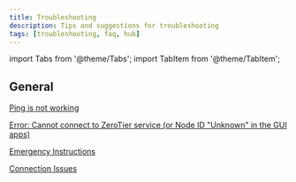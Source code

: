 ```yaml
---
title: Troubleshooting
description: Tips and suggestions for troubleshooting
tags: [troubleshooting, faq, hub]
---
```


import Tabs from '@theme/Tabs';
import TabItem from '@theme/TabItem';

## General

[Ping is not working](/troubleshooting/ping)

[Error: Cannot connect to ZeroTier service (or Node ID "Unknown" in the GUI apps)](/troubleshooting/noservice)

[Emergency Instructions](/troubleshooting/emergencyinstructions)

[Connection Issues](/troubleshooting/connectionissues)

